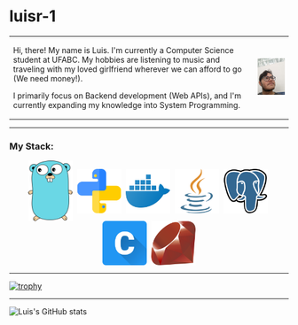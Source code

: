 # luisr-1

<table>
  <tr>
    <td>
      <p>Hi, there! My name is Luis. I'm currently a Computer Science student at UFABC. My hobbies are listening to music and traveling with my loved girlfriend wherever we can afford to go (We need money!).</p>
      <p>I primarily focus on Backend development (Web APIs), and I'm currently expanding my knowledge into System Programming.</p>
    </td>
    <td align="right">
      <img src="images/me.jpg" alt="A photo of Luis" width="180" />
    </td>
  </tr>
</table>

---

### My Stack:

<div align="center">
    <a href="https://golang.org/" title="Go"><img src="icons/golang.png" alt="Go logo" width="80" style="vertical-align:middle;" /></a>&nbsp;
    <a href="https://www.python.org/" title="Python"><img src="icons/python.png" alt="Python logo" width="80" style="vertical-align:middle;" /></a>&nbsp;
    <a href="https://www.docker.com/" title="Docker"><img src="icons/docker.png" alt="Docker logo" width="80" style="vertical-align:middle;" /></a>&nbsp;
    <a href="https://dev.java/" title="Java"><img src="icons/java.png" alt="Java logo" width="80" style="vertical-align:middle;" /></a>&nbsp;
    <a href="https://www.postgresql.org/" title="PostgreSQL"><img src="icons/postgresql.png" alt="PostgreSQL logo" width="80" style="vertical-align:middle;" /></a>&nbsp;
    <a href="https://en.cppreference.com/w/c/language" title="C"><img src="icons/c.png" alt="C language logo" width="80" style="vertical-align:middle;" /></a>&nbsp;
    <a href="https://www.ruby-lang.org/" title="Ruby"><img src="icons/ruby.png" alt="Ruby logo" width="80" style="vertical-align:middle;" /></a>
</div>

---

[![trophy](https://github-profile-trophy.vercel.app/?username=luisr-1&theme=catppuccin-mocha)](https://github.com/ryo-ma/github-profile-trophy)

---

![Luis's GitHub stats](https://github-readme-stats.vercel.app/api?username=luisr-1&show_icons=true&title_color=fff&icon_color=79ff97&text_color=9f9f9f&bg_color=151515)
